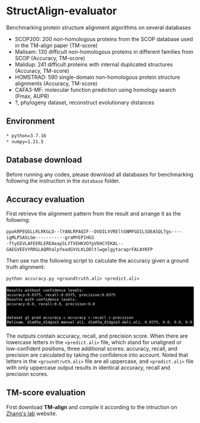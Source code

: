 # StructAlign-evaluator
Benchmarking protein structure alignment algorithms on several databases
* SCOP200: 200 non-homologous proteins from the SCOP database used in the TM-align paper (TM-score)
* Malisam: 130 difficult non-homologous proteins in different families from SCOP (Accuracy, TM-score)
* Malidup: 241 difficult proteins with internal duplicated structures (Accuracy, TM-score)
* HOMSTRAD: 590 single-domain non-homologous protein structure alignments (Accuracy, TM-score)
* CAFA3-MF: molecular function prediction using homology search (Fmax, AUPR)
* ?, phylogeny dataset, reconstruct evolutionary distances

## Environment
```
* python=3.7.16
* numpy=1.21.5
```

## Database download
Before running any codes, please download all databases for benchmarking following the instruction in the `database` folder.

## Accuracy evaluation
First retrieve the alignment pattern from the result and arrange it as the following:
```
ppakRPEQGLLRLRKGLD--lYANLRPAQIF--DVDILVVREltGNMFGDILSDEASQLTgs----igMLPSASLGe-----------graMYEPIHGS
-ftyEEVLAFEERLEREAeapSLYTVEHKVDfpVEHCYEKAL--GAEGVEEVYRRGLAQRhalpfeadGVVLKLDDltlwgelgytaraprFALAYKFP
```

Then use run the following script to calculate the accuracy given a ground truth alignment:
```
python accuracy.py <groundtruth.ali> <predict.ali>
```

![accuracy output](accuracy.png)

The outputs contain accuracy, recall, and precision score. When there are lowercase letters in the `<predict.ali>` file, which stand for unaligned or low-confident positions, three additional scores: accuracy, recall, and precision are calculated by taking the confidence into account. Noted that letters in the `<groundtruth.ali>` file are all uppercase, and `<predict.ali>` file with only uppercase output results in identical accuracy, recall and precision scores.

## TM-score evaluation
First download **TM-align** and compile it according to the intruction on [Zhang's lab](https://zhanggroup.org/TM-align/) website.

